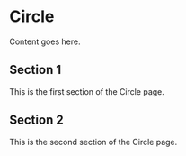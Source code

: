 # Circle

Content goes here.

## Section 1

This is the first section of the Circle page.

## Section 2

This is the second section of the Circle page.

